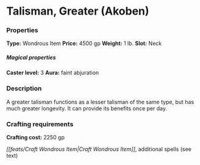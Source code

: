 ﻿---
Title: "Talisman, Greater (Akoben)"
Type: "Wondrous Item"
Price: "4500 gp"
Weight: "1 lb."
Slot: "Neck"
Caster level: "3"
Aura: "faint abjuration"
Description: |
  "A _greater talisman_ functions as a _lesser talisman_ of the same type, but has much greater longevity. It can provide its benefits once per day."
Crafting cost: "2250 gp"
Sources: "['Occult Adventures']"
---

# Talisman, Greater (Akoben)

### Properties

**Type:** Wondrous Item **Price:** 4500 gp **Weight:** 1 lb. **Slot:** Neck

##### Magical properties

**Caster level:** 3 **Aura:** faint abjuration

### Description

A greater talisman functions as a lesser talisman of the same type, but has much greater longevity. It can provide its benefits once per day.

### Crafting requirements

**Crafting cost:** 2250 gp

_[[feats/Craft Wondrous Item|Craft Wondrous Item]]_, additional spells (see text)


